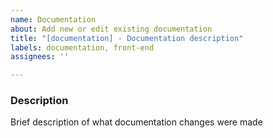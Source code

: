 ```yaml
---
name: Documentation
about: Add new or edit existing documentation
title: "[documentation] - Documentation description"
labels: documentation, front-end
assignees: ''

---
```


### Description

Brief description of what documentation changes were made
